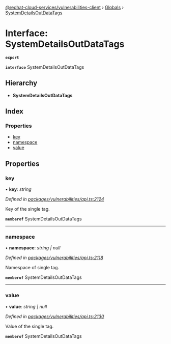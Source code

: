 [@redhat-cloud-services/vulnerabilities-client](../README.md) › [Globals](../globals.md) › [SystemDetailsOutDataTags](systemdetailsoutdatatags.md)

# Interface: SystemDetailsOutDataTags

**`export`** 

**`interface`** SystemDetailsOutDataTags

## Hierarchy

* **SystemDetailsOutDataTags**

## Index

### Properties

* [key](systemdetailsoutdatatags.md#key)
* [namespace](systemdetailsoutdatatags.md#namespace)
* [value](systemdetailsoutdatatags.md#value)

## Properties

###  key

• **key**: *string*

*Defined in [packages/vulnerabilities/api.ts:2124](https://github.com/RedHatInsights/javascript-clients/blob/master/packages/vulnerabilities/api.ts#L2124)*

Key of the single tag.

**`memberof`** SystemDetailsOutDataTags

___

###  namespace

• **namespace**: *string | null*

*Defined in [packages/vulnerabilities/api.ts:2118](https://github.com/RedHatInsights/javascript-clients/blob/master/packages/vulnerabilities/api.ts#L2118)*

Namespace of single tag.

**`memberof`** SystemDetailsOutDataTags

___

###  value

• **value**: *string | null*

*Defined in [packages/vulnerabilities/api.ts:2130](https://github.com/RedHatInsights/javascript-clients/blob/master/packages/vulnerabilities/api.ts#L2130)*

Value of the single tag.

**`memberof`** SystemDetailsOutDataTags
